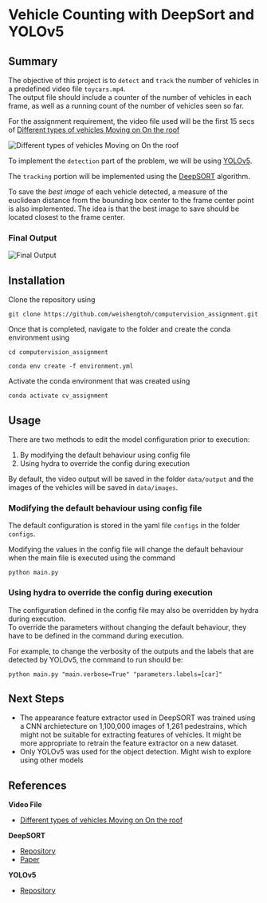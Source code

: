 # Vehicle Counting with DeepSort and YOLOv5

## Summary

The objective of this project is to `detect` and `track` the number of vehicles in a predefined video file `toycars.mp4`.  
The output file should include a counter of the number of vehicles in each frame, as well as a running count of the number of vehicles seen so far.  

For the assignment requirement, the video file used will be the first 15 secs of [Different types of vehicles Moving on On the roof](https://www.youtube.com/watch?v=ucEG-uM5v_0)

![Different types of vehicles Moving on On the roof](data/gifs/original.gif)

To implement the `detection` part of the problem, we will be using [YOLOv5](https://github.com/ultralytics/yolov5).  

The `tracking` portion will be implemented using the [DeepSORT](https://github.com/nwojke/deep_sort)  algorithm.  

To save the *best image* of each vehicle detected, a measure of the euclidean distance from the bounding box center to the frame center point is also implemented. The idea is that the best image to save should be located closest to the frame center.  

### Final Output

![Final Output](data/gifs/final_output.gif)


## Installation  

Clone the repository using


```shell
git clone https://github.com/weishengtoh/computervision_assignment.git
```

Once that is completed, navigate to the folder and create the conda environment using

```shell
cd computervision_assignment
```

```shell
conda env create -f environment.yml
```

Activate the conda environment that was created using

```shell
conda activate cv_assignment
```


## Usage  

There are two methods to edit the model configuration prior to execution:
1. By modifying the default behaviour using config file
2. Using hydra to override the config during execution

By default, the video output will be saved in the folder `data/output` and the images of the vehicles will be saved in `data/images`. 

### Modifying the default behaviour using config file

The default configuration is stored in the yaml file `configs` in the folder `configs`.  

Modifying the values in the config file will change the default behaviour when the main file is executed using the command

```shell
python main.py
```

### Using hydra to override the config during execution

The configuration defined in the config file may also be overridden by hydra during execution.  
To override the parameters without changing the default behaviour, they have to be defined in the command during execution.  

For example, to change the verbosity of the outputs and the labels that are detected by YOLOv5, the command to run should be:  

```shell
python main.py "main.verbose=True" "parameters.labels=[car]"
```


## Next Steps
- The appearance feature extractor used in DeepSORT was trained using a CNN archietecture on 1,100,000 images of 1,261 pedestrains, which might not be suitable for extracting features of vehicles. It might be more appropriate to retrain the feature extractor on a new dataset.
- Only YOLOv5 was used for the object detection. Might wish to explore using other models


## References
**Video File**
- [Different types of vehicles Moving on On the roof](https://www.youtube.com/watch?v=ucEG-uM5v_0)

**DeepSORT**  
- [Repository](https://github.com/nwojke/deep_sort)  
- [Paper](https://arxiv.org/abs/1703.07402)  

**YOLOv5**
- [Repository](https://github.com/ultralytics/yolov5)